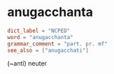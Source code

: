 # anugacchanta

``` toml
dict_label = "NCPED"
word = "anugacchanta"
grammar_comment = "part. pr. mf"
see_also = ["anugacchati"]
```

(\~antī) neuter

